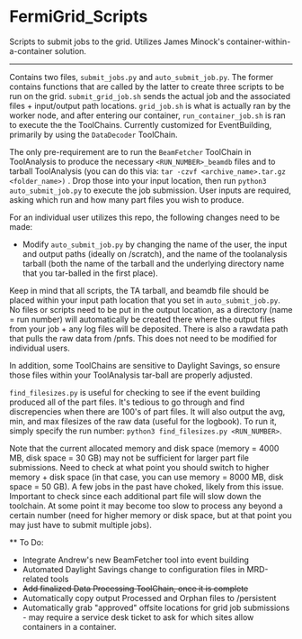 # FermiGrid_Scripts

Scripts to submit jobs to the grid. Utilizes James Minock's container-within-a-container solution.

-----------------------
Contains two files, ```submit_jobs.py``` and ```auto_submit_job.py```. The former contains functions that are called by the latter to create three scripts to be run on the grid. ```submit_grid_job.sh``` sends the actual job and the associated files + input/output path locations. ```grid_job.sh``` is what is actually ran by the worker node, and after entering our container, ```run_container_job.sh``` is ran to execute the the ToolChains. Currently customized for EventBuilding, primarily by using the ```DataDecoder``` ToolChain.

The only pre-requirement are to run the ```BeamFetcher``` ToolChain in ToolAnalysis to produce the necessary ```<RUN_NUMBER>_beamdb``` files and to tarball ToolAnalysis (you can do this via: ```tar -czvf <archive_name>.tar.gz <folder_name>)``` . Drop those into your input location, then run ```python3 auto_submit_job.py``` to execute the job submission. User inputs are required, asking which run and how many part files you wish to produce. 

For an individual user utilizes this repo, the following changes need to be made:
- Modify ```auto_submit_job.py``` by changing the name of the user, the input and output paths (ideally on /scratch), and the name of the toolanalysis tarball (both the name of the tarball and the underlying directory name that you tar-balled in the first place).

Keep in mind that all scripts, the TA tarball, and beamdb file should be placed within your input path location that you set in ```auto_submit_job.py```. No files or scripts need to be put in the output location, as a directory (name = run number) will automatically be created there where the output files from your job + any log files will be deposited. There is also a rawdata path that pulls the raw data from /pnfs. This does not need to be modified for individual users.

In addition, some ToolChains are sensitive to Daylight Savings, so ensure those files within your ToolAnalysis tar-ball are properly adjusted. 

```find_filesizes.py``` is useful for checking to see if the event building produced all of the part files. It's tedious to go through and find discrepencies when there are 100's of part files. It will also output the avg, min, and max filesizes of the raw data (useful for the logbook). To run it, simply specify the run number: ```python3 find_filesizes.py <RUN_NUMBER>```.

Note that the current allocated memory and disk space (memory = 4000 MB, disk space = 30 GB) may not be sufficient for larger part file submissions. Need to check at what point you should switch to higher memory + disk space (in that case, you can use memory = 8000 MB, disk space = 50 GB). A few jobs in the past have choked, likely from this issue. Important to check since each additional part file will slow down the toolchain. At some point it may become too slow to process any beyond a certain number (need for higher memory or disk space, but at that point you may just have to submit multiple jobs).

** To Do: 
- Integrate Andrew's new BeamFetcher tool into event building
- Automated Daylight Savings change to configuration files in MRD-related tools
- ~~Add finalized Data Processing ToolChain, once it is complete~~
- Automatically copy output Processed and Orphan files to /persistent
- Automatically grab "approved" offsite locations for grid job submissions - may require a service desk ticket to ask for which sites allow containers in a container.

